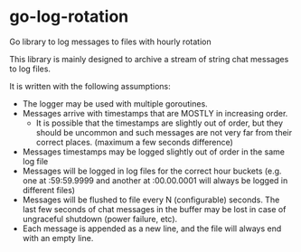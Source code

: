 # go-log-rotation
Go library to log messages to files with hourly rotation

This library is mainly designed to archive a stream of string chat messages to log files.

It is written with the following assumptions:

* The logger may be used with multiple goroutines.
* Messages arrive with timestamps that are MOSTLY in increasing order.
  * It is possible that the timestamps are slightly out of order, but they should be uncommon and such messages are not very far from their correct places. (maximum a few seconds difference)
* Messages timestamps may be logged slightly out of order in the same log file
* Messages will be logged in log files for the correct hour buckets (e.g. one at :59:59.9999 and another at :00.00.0001 will always be logged in different files)
* Messages will be flushed to file every N (configurable) seconds. The last few seconds of chat messages in the buffer may be lost in case of ungraceful shutdown (power failure, etc).
* Each message is appended as a new line, and the file will always end with an empty line.

